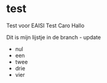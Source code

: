# test
Test voor EAISI
Test Caro
Hallo

Dit is mijn lijstje in de branch - update
- nul
- een
- twee
- drie
- vier

